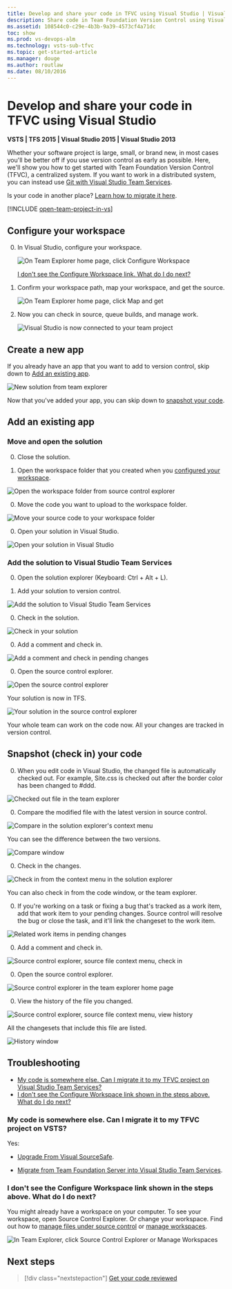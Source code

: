 ```yaml
---
title: Develop and share your code in TFVC using Visual Studio | Visual Studio Team Services
description: Share code in Team Foundation Version Control using Visual Studio
ms.assetid: 108544c0-c29e-4b3b-9a39-4573cf4a71dc
toc: show
ms.prod: vs-devops-alm
ms.technology: vsts-sub-tfvc
ms.topic: get-started-article
ms.manager: douge
ms.author: routlaw
ms.date: 08/10/2016
---
```


# Develop and share your code in TFVC using Visual Studio

**VSTS | TFS 2015 | Visual Studio 2015 | Visual Studio 2013**

Whether your software project is large, small, or brand new, 
in most cases you'll be better off if you use version control 
as early as possible. 
Here, we'll show you how to get started with 
Team Foundation Version Control (TFVC), a centralized system.
If you want to work in a distributed system, 
you can instead use [Git with Visual Studio Team Services](../git/share-your-code-in-git-vs.md).

Is your code in another place? [Learn how to migrate it here](#migrate).

[!INCLUDE [open-team-project-in-vs](_shared/open-team-project-in-vs.md)]

<a name="workspace"></a>
## Configure your workspace

0.	In Visual Studio, configure your workspace.

	![On Team Explorer home page, click Configure Workspace](_img/share-your-code-in-tfvc-vs/ConfigureWorkspace.png)

	[I don't see the Configure Workspace link. What do I do next?](#workspace_exists)

0.	Confirm your workspace path, map your workspace, and get the source.

	![On Team Explorer home page, click Map and get](_img/share-your-code-in-tfvc-vs/MapAndGet.png)

0.	Now you can check in source, queue builds, and manage work.

	![Visual Studio is now connected to your team project](_img/share-your-code-in-tfvc-vs/MapWorkspaceSuccess.png)

## Create a new app

If you already have an app that you want to add to version control,
skip down to [Add an existing app](#app_add).

![New solution from team explorer](_img/share-your-code-in-tfvc-vs/team-explorer-new-solution.png)

Now that you've added your app, you can skip down to 
[snapshot your code](#snapshot).

<a name="app_add"></a>
## Add an existing app

### Move and open the solution

0. Close the solution.

0. Open the workspace folder that you created when you [configured your workspace](#workspace).

 ![Open the workspace folder from source control explorer](_img/share-your-code-in-tfvc-vs/open-workspace-folder-from-source-control-explorer.png)

0. Move the code you want to upload to the workspace folder.

 ![Move your source code to your workspace folder](_img/share-your-code-in-tfvc-vs/IC689415.png)

0. Open your solution in Visual Studio.

 ![Open your solution in Visual Studio](_img/share-your-code-in-tfvc-vs/open-solution-from-team-explorer-home.png)


### Add the solution to Visual Studio Team Services

0. Open the solution explorer (Keyboard: Ctrl + Alt + L).

0. Add your solution to version control.

 ![Add the solution to Visual Studio Team Services](_img/share-your-code-in-tfvc-vs/IC682953.png)

0. Check in the solution.

 ![Check in your solution](_img/share-your-code-in-tfvc-vs/IC682954.png)

0. Add a comment and check in.

 ![Add a comment and check in pending changes](_img/share-your-code-in-tfvc-vs/IC685248.png)

0. Open the source control explorer.

 ![Open the source control explorer](_img/share-your-code-in-tfvc-vs/IC682140.png)

 Your solution is now in TFS.

 ![Your solution in the source control explorer](_img/share-your-code-in-tfvc-vs/IC689416.png)

Your whole team can work on the code now. All your changes are tracked in version control.

<a name="snapshot"></a>
## Snapshot (check in) your code

0. When you edit code in Visual Studio, the changed file is automatically checked out. For example, Site.css is checked out after the border color has been changed to #ddd.

 ![Checked out file in the team explorer](_img/share-your-code-in-tfvc-vs/IC682155.png)

0. Compare the modified file with the latest version in source control.

 ![Compare in the solution explorer's context menu](_img/share-your-code-in-tfvc-vs/IC682955.png)

 You can see the difference between the two versions.

 ![Compare window](_img/share-your-code-in-tfvc-vs/IC682157.png)

0. Check in the changes.

 ![Check in from the context menu in the solution explorer](_img/share-your-code-in-tfvc-vs/IC682956.png)

 You can also check in from the code window, or the team explorer.

0. If you're working on a task or fixing a bug that's tracked as a work item, add that work item to your pending changes. Source control will resolve the bug or close the task, and it'll link the changeset to the work item.

 ![Related work items in pending changes](_img/share-your-code-in-tfvc-vs/IC682159.png)

0. Add a comment and check in.

 ![Source control explorer, source file context menu, check in](_img/share-your-code-in-tfvc-vs/IC685249.png)

0. Open the source control explorer.

 ![Source control explorer in the team explorer home page](_img/share-your-code-in-tfvc-vs/IC682161.png)

0. View the history of the file you changed.

 ![Source control explorer, source file context menu, view history](_img/share-your-code-in-tfvc-vs/IC682957.png)

 All the changesets that include this file are listed.

 ![History window](_img/share-your-code-in-tfvc-vs/IC682163.png)

## Troubleshooting

* [My code is somewhere else. Can I migrate it to my TFVC project on Visual Studio Team Services?](#my-code-is-somewhere-else-can-i-migrate-it-to-my-tfvc-project-on-visual-studio-team-services)
* [I don't see the Configure Workspace link shown in the steps above. What do I do next?](#i-dont-see-the-configure-workspace-link-shown-in-the-steps-above-what-do-i-do-next)

<a name="migrate"></a>
### My code is somewhere else. Can I migrate it to my TFVC project on VSTS?

Yes:

 * [Upgrade From Visual SourceSafe](http://msdn.microsoft.com/library/ms253060).

 * [Migrate from Team Foundation Server into Visual Studio Team Services](../migrate-to-vsts-from-tfs.md).

<a name="workspace_exists"></a>
### I don't see the Configure Workspace link shown in the steps above. What do I do next?

You might already have a workspace on your computer. To see your workspace, open Source 
Control Explorer. Or change your workspace. Find out how to [manage files under 
source control](http://msdn.microsoft.com/library/ms181370.aspx) or 
[manage workspaces](http://msdn.microsoft.com/library/ms181383.aspx).

![In Team Explorer, click Source Control Explorer or Manage Workspaces](_img/share-your-code-in-tfvc-vs/OpenSCE_ManageWorkspaces.png)

## Next steps

> [!div class="nextstepaction"]
> [Get your code reviewed](get-code-reviewed-vs.md)
